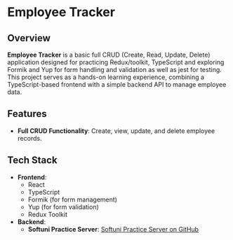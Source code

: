 # Employee Tracker

## Overview

**Employee Tracker** is a basic full CRUD (Create, Read, Update, Delete) application designed for practicing Redux/toolkit, TypeScript and exploring Formik and Yup for form handling and validation as well as jest for testing. This project serves as a hands-on learning experience, combining a TypeScript-based frontend with a simple backend API to manage employee data.

## Features

- **Full CRUD Functionality**: Create, view, update, and delete employee records.

## Tech Stack

- **Frontend**:
  - React
  - TypeScript
  - Formik (for form management)
  - Yup (for form validation)
  - Redux Toolkit
- **Backend**:
  - **Softuni Practice Server**: [Softuni Practice Server on GitHub](https://github.com/softuni-practice-server/softuni-practice-server)
